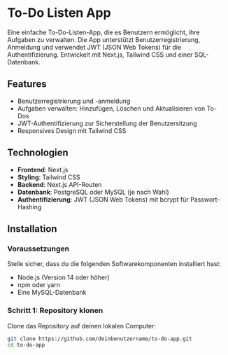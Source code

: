 # To-Do Listen App

Eine einfache To-Do-Listen-App, die es Benutzern ermöglicht, ihre Aufgaben zu verwalten. Die App unterstützt Benutzerregistrierung, Anmeldung und verwendet JWT (JSON Web Tokens) für die Authentifizierung. Entwickelt mit Next.js, Tailwind CSS und einer SQL-Datenbank.

## Features

- Benutzerregistrierung und -anmeldung
- Aufgaben verwalten: Hinzufügen, Löschen und Aktualisieren von To-Dos
- JWT-Authentifizierung zur Sicherstellung der Benutzersitzung
- Responsives Design mit Tailwind CSS

## Technologien

- **Frontend**: Next.js
- **Styling**: Tailwind CSS
- **Backend**: Next.js API-Routen
- **Datenbank**: PostgreSQL oder MySQL (je nach Wahl)
- **Authentifizierung**: JWT (JSON Web Tokens) mit bcrypt für Passwort-Hashing

## Installation

### Voraussetzungen

Stelle sicher, dass du die folgenden Softwarekomponenten installiert hast:

- Node.js (Version 14 oder höher)
- npm oder yarn
- Eine MySQL-Datenbank

### Schritt 1: Repository klonen

Clone das Repository auf deinen lokalen Computer:

```bash
git clone https://github.com/deinbenutzername/to-do-app.git
cd to-do-app
